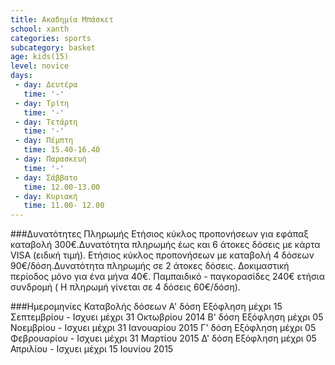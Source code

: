 ```yaml
---
title: Ακαδημία Μπάσκετ
school: xanth
categories: sports
subcategory: basket
age: kids(15)
level: novice
days:
 - day: Δευτέρα
   time: '-'
 - day: Τρίτη
   time: '-'
 - day: Τετάρτη
   time: '-'
 - day: Πέμπτη
   time: 15.40-16.40
 - day: Παρασκευή
   time: '-'
 - day: Σάββατο
   time: 12.00-13.00 
 - day: Κυριακή
   time: 11.00- 12.00
---
```


###Δυνατότητες Πληρωμής
Ετήσιος κύκλος προπονήσεων για εφάπαξ καταβολή 300€.Δυνατότητα πληρωμής έως και 6 άτοκες δόσεις με κάρτα VISA (ειδική τιμή).
Ετήσιος κύκλος προπονήσεων με καταβολή 4 δόσεων 90€/δόση.Δυνατότητα πληρωμής σε 2 άτοκες δόσεις.
Δοκιμαστική περίοδος μόνο για ένα μήνα 40€.
Παμπαιδικό - παγκορασίδες 240€ ετήσια συνδρομή ( Η πληρωμή γίνεται σε 4 δόσεις 60€/δόση).

###Ημερομηνίες Καταβολής δόσεων
Α' δόση Εξόφληση μέχρι 15 Σεπτεμβρίου - Ισχυει μέχρι 31 Οκτωβρίου 2014
Β' δόση Εξόφληση μέχρι 05 Νοεμβρίου - Ισχυει μέχρι 31 Ιανουαρίου 2015
Γ' δόση Εξόφληση μέχρι 05 Φεβρουαρίου - Ισχυει μέχρι 31 Μαρτίου 2015
Δ' δόση Εξόφληση μέχρι 05 Απριλίου - Ισχυει μέχρι 15 Ιουνίου 2015